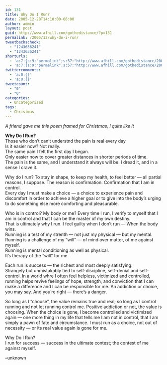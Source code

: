 ```yaml
---
id: 131
title: Why Do I Run?
date: 2005-12-28T14:10:00-06:00
author: admin
layout: post
guid: http://www.afhill.com/gothedistance/?p=131
permalink: /2005/12/why-do-i-run/
tweetbackscheck:
  - "1243636241"
  - "1243636241"
shorturls:
  - 'a:7:{s:9:"permalink";s:57:"http://www.afhill.com/gothedistance/2005/12/why-do-i-run/";s:7:"tinyurl";s:25:"http://tinyurl.com/p34fx9";s:4:"isgd";s:17:"http://is.gd/BGJa";s:5:"bitly";s:19:"http://bit.ly/4cF1P";s:5:"snipr";s:22:"http://snipr.com/if3sd";s:5:"snurl";s:22:"http://snurl.com/if3sd";s:7:"snipurl";s:24:"http://snipurl.com/if3sd";}'
  - 'a:7:{s:9:"permalink";s:57:"http://www.afhill.com/gothedistance/2005/12/why-do-i-run/";s:7:"tinyurl";s:25:"http://tinyurl.com/p34fx9";s:4:"isgd";s:17:"http://is.gd/BGJa";s:5:"bitly";s:19:"http://bit.ly/4cF1P";s:5:"snipr";s:22:"http://snipr.com/if3sd";s:5:"snurl";s:22:"http://snurl.com/if3sd";s:7:"snipurl";s:24:"http://snipurl.com/if3sd";}'
twittercomments:
  - 'a:0:{}'
  - 'a:0:{}'
tweetcount:
  - "0"
  - "0"
categories:
  - Uncategorized
tags:
  - Christmas
---
```

_A friend gave me this poem framed for Christmas, I quite like it_

**Why Do I Run?**  
Those who don&#8217;t can&#8217;t understnd the pain is real every day  
Is it easier now? Not really.  
The same pain I felt the first day I began.  
Only easier now to cover greater distances in shorter periods of time.  
The pain is the same, and I understand it always will be. I dread it, and in a sense I crave it.

Why do I run? To stay in shape, to keep my health, to feel better &#8212; all partial reasons, I suppose. The reason is confirmation. Confirmation that I am in control.  
Every day I must make a choice &#8212; a choice to experience pain and discomfort in order to achieve a higher goal or to give into the body&#8217;s urging to do something else more comforting and pleasurable.

Who is in control? My body or me? Every time I run, I verify to myself that I am in control and that I can be the master of my own destiny.  
That is ultimately why I run. I feel guilty when I don&#8217;t run &#8212; When the body wins.  
Running is a test of my strenth &#8212; not just my physical &#8212; but my mental.  
Running is a challenge of my &#8220;will&#8221; &#8212; of mind over matter, of me against myself.  
Running is mental conditioning as well as physical.  
It&#8217;s therapy of the &#8220;will&#8221; for me.

Each run is success &#8212; the richest and most deeply satisfying.  
Strangely but unmistakably tied to self-discipline, self-denial and self-control. In a world whre I often feel helpless, victimized and controlled, running helps revive feelings of hope, strength, and conviction that I can make a difference and I can be responsible for me. An addiction or choice, you may say. And you&#8217;re right &#8212; there&#8217;s a danger.

So long as I &#8220;choose&#8221;, the value remains true and real; so long as I control running and not let running control me. Positive addiction or not, the value is choosing. When the choice is gone, I become controlled and victimized again &#8212; one more thing in my life that tells me I am not in control, that I am simply a pawn of fate and circumstance. I must run as a choice, not out of necessity &#8212; or its real value again is gone for me.

Why Do I Run?  
I run for success &#8212; success in the ultimate contest; the contest of me against myself.

&#8211;unknown